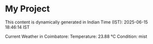 # My Project

This content is dynamically generated in Indian Time (IST): 2025-06-15 18:46:14 IST


Current Weather in Coimbatore:
Temperature: 23.88 °C
Condition: mist
